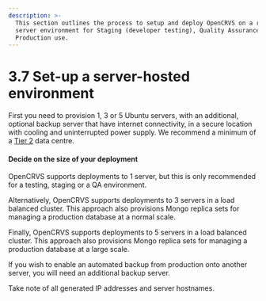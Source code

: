 ```yaml
---
description: >-
  This section outlines the process to setup and deploy OpenCRVS on a remote
  server environment for Staging (developer testing), Quality Assurance or live
  Production use.
---
```


# 3.7 Set-up a server-hosted environment

First you need to provision 1, 3 or 5 Ubuntu servers, with an additional, optional backup server that have internet connectivity, in a secure location with cooling and uninterrupted power supply.  We recommend a minimum of a [Tier 2](https://en.wikipedia.org/wiki/Data\_center#Data\_center\_levels\_and\_tiers) data centre.

#### Decide on the size of your deployment

OpenCRVS supports deployments to 1 server, but this is only recommended for a testing, staging or a QA environment.

Alternatively, OpenCRVS supports deployments to 3 servers in a load balanced cluster.  This approach also provisions Mongo replica sets for managing a production database at a normal scale.

Finally, OpenCRVS supports deployments to 5 servers in a load balanced cluster.  This approach also provisions Mongo replica sets for managing a production database at a large scale.

If you wish to enable an automated backup from production onto another server, you will need an additional backup server.

Take note of all generated IP addresses and server hostnames.

